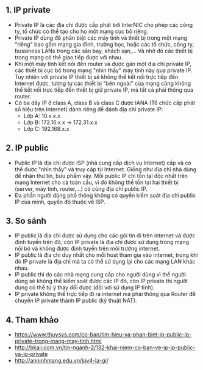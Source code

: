 ## 1. IP private
- Private IP là các địa chỉ được cấp phát bởi InterNIC cho phép các công ty, tổ chức có thể tạo cho họ một mạng cục bộ riêng.
- Private IP dùng để phân biệt các máy tính và thiết bị trong một mạng "riêng" bao gồm mạng gia đình, trường học, hoặc các tổ chức, công ty, bussiness LANs trong các sân bay, khách sạn,... Và nhờ đó các thiết bị trong mạng có thể giao tiếp được với nhau.
- Khi một máy tính kết nối đến router và được gán một địa chỉ private IP, các thiết bị cục bộ trong mạng "nhìn thấy" máy tính này qua private IP. Tuy nhiên với private IP thiết bị sẽ không thể kết nối trực tiếp đến Internet được, tương tự các thiết bị "bên ngoài" của mạng cũng không thể kết nối trực tiếp đến thiết bị giữ private IP, mà tất cả phải thông qua router. 
- Có ba dãy IP ở class A, class B và class C được IANA (Tổ chức cấp phát số hiệu trên Internet) dành riêng để đánh địa chỉ private IP:
	<ul>
	<li>Lớp A: 10.x.x.x</li>
	<li>Lớp B: 172.16.x.x -> 172.31.x.x</li>
	<li>Lớp C: 192.168.x.x</li>
	</ul>

## 2. IP public
- Public IP là địa chỉ được ISP (nhà cung cấp dịch vụ Internet) cấp và có thế được "nhìn thấy" và truy cập từ Internet. Giống như địa chỉ nhà dùng để nhận thư tín, bưu phẩm vậy. Mỗi public IP chỉ tồn tại độc nhất trên mạng Internet cho cả toàn cầu, vì đó không thể tồn tại hai thiết bị (server, máy tính, router,...) có cùng địa chỉ public IP.
- Đa phần người dùng phổ thông không có quyền kiểm soát địa chỉ public IP của mình, quyền đó thuộc về ISP.

## 3. So sánh
- IP public là địa chỉ được sử dụng cho các gói tin đi trên internet và được định tuyến trên đó, còn IP private là địa chỉ được sử dụng trong mạng nội bộ và không được định tuyến trên môi trường internet.
- IP public là địa chỉ duy nhất cho mỗi host tham gia vào internet, trong khi đó IP private là địa chỉ mà ta có thể sử dụng lại cho các mạng LAN khác nhau.
- IP public thì do các nhà mạng cung cấp cho người dùng vì thế người dùng sẽ không thể kiểm soát được các IP đó, còn IP private thì người dùng có thể tự ý thay đổi được (đối với sử dụng IP tĩnh).
- IP private không thể trực tiếp đi ra internet mà phải thông qua Router để chuyển IP private thành IP public (kỹ thuật NAT).

## 4. Tham khảo
- https://www.thuysys.com/co-ban/tim-hieu-va-phan-biet-ip-public-ip-private-trong-mang-may-tinh.html
- http://bkaii.com.vn/tin-nganh-2/132-khai-niem-co-ban-ve-ip-ip-public-va-ip-private
- http://anninhmang.edu.vn/ipv4-la-gi/
